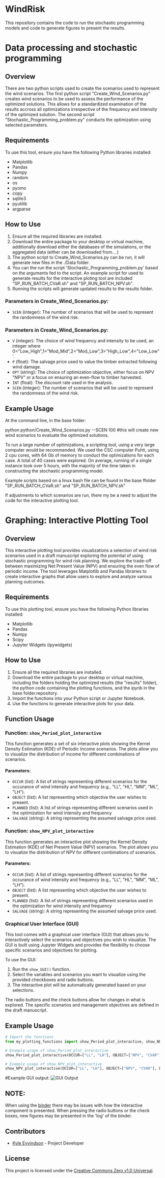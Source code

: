 # WindRisk
This repository contains the code to run the stochastic programming models and code to generate figures to present the results. 

# Data processing and stochastic programming

## Overview

There are two python scripts used to create the scenarios used to represent the wind scenarios. The first python script "Create_Wind_Scenarios.py" creates wind scenarios to be used to assess the performance of the optimized solutions. This allows for a standardized examination of the results accross all optimizations irrespective of the frequency and intensity of the optimized solution. The second script "Stochastic_Programming_problem.py" conducts the optimization using selected parameters. 

## Requirements

To use this tool, ensure you have the following Python libraries installed:

- Matplotlib
- Pandas
- Numpy
- random
- os
- pyomo
- copy
- sqlite3
- pyutilib
- argparse

## How to Use

1. Ensure all the required libraries are installed.
2. Download the entire package to your desktop or virtual machine, additionally download either the databases of the simulations, or the aggregated data (either can be downloaded from....)
3. The python script to Create_Wind_Scenarios.py can be run, it will generate new files in the ./Data folder.
4. You can the run the script 'Stochastic_Programming_problem.py' based on the arguments fed to the script. An example script for used to generate results for the interactive ploting tool are included "SP_RUN_BATCH_CVaR.sh" and "SP_RUN_BATCH_NPV.sh".
5. Running the scripts will generate updated results to the results folder.
  
### Parameters in Create_Wind_Scenarios.py:

- `SCEN` (integer): The number of scenarios that will be used to represent the randomness of the wind risk.

### Parameters in Create_Wind_Scenarios.py:

- `V` (integer): The choice of wind frequency and intensity to be used, an integer where 0="Low_High",1="Mod_Mid",2="Mod_Low",3="High_Low",4="Low_Low"'.
- `P` (float): The salvage price used to value the timber extracted following wind damage.
- `OPT` (string): The choice of optimization objective, either focus on NPV  "NPV" or a focus on ensuring an even-flow to timber harvested.
- `INT` (float): The discount rate used in the analysis.
- `SCEN` (integer): The number of scenarios that will be used to represent the randomness of the wind risk.

## Example Usage

At the command line, in the base folder:

python python/Create_Wind_Scenarios.py --SCEN 100 #this will create new wind scenarios to evaluate the optimized solutions.

To run a large number of optimizations, a scripting tool, using a very large computer would be recommended. We used the CSC computer Puhti, using 2 cpu cores, with 64 Gb of memory to conduct the optimizations for each case. A total of 40 cases were explored. On average, running of a single instance took over 5 hours, with the majority of the time taken in constructing the stochastic programming model.

Example scripts based on a linux bash file can be found in the base ffolder "SP_RUN_BATCH_CVaR.sh" and "SP_RUN_BATCH_NPV.sh"

If adjustments to which scenarios are run, there my be a need to adjust the code for the interactive plotting tool. 

# Graphing: Interactive Plotting Tool

## Overview

This interactive plotting tool provides visualizations a selection of wind risk scenarios used in a draft manuscript exploring the potential of using stochastic programming for wind risk planning. We explore the trade-off between maximizing Net Present Value (NPV) and ensuring the even flow of periodic income. The tool leverages Matplotlib and Pandas libraries to create interactive graphs that allow users to explore and analyze various planning outcomes.

## Requirements

To use this plotting tool, ensure you have the following Python libraries installed:

- Matplotlib
- Pandas
- Numpy
- Scipy
- Jupyter Widgets (ipywidgets)

## How to Use

1. Ensure all the required libraries are installed.
2. Download the entire package to your desktop or virtual machine, including the folders holding the optimized results (the "results" folder), the python code containing the plotting functions, and the ipynb in the base folder.repository.
3. Import the functions into your Python script or Jupyter Notebook.
4. Use the functions to generate interactive plots for your data.

## Function Usage

### Function: `show_Period_plot_interactive`

This function generates a set of six interactive plots showing the Kernel Density Estimation (KDE) of Periodic Income scenarios. The plots allow you to visualize the distribution of income for different combinations of scenarios.

#### Parameters:

- `OCCUR` (list): A list of strings representing different scenarios for the occurance of wind intensity and frequency (e.g., "LL", "HL", "MM", "ML", "LH").
- `OBJECT` (list): A list representing which objective the user wishes to present.
- `PLANNED` (list): A list of strings representing different scenarios used in the optimization for wind intensity and frequency
- `SALVAGE` (string): A string representing the assumed salvage price used.

### Function: `show_NPV_plot_interactive`

This function generates an interactive plot showing the Kernel Density Estimation (KDE) of Net Present Value (NPV) scenarios. The plot allows you to visualize the distribution of NPV for different combinations of scenarios.

#### Parameters:

- `OCCUR` (list): A list of strings representing different scenarios for the occurance of wind intensity and frequency (e.g., "LL", "HL", "MM", "ML", "LH").
- `OBJECT` (list): A list representing which objective the user wishes to present.
- `PLANNED` (list): A list of strings representing different scenarios used in the optimization for wind intensity and frequency
- `SALVAGE` (string): A string representing the assumed salvage price used.

### Graphical User Interface (GUI)

This tool comes with a graphical user interface (GUI) that allows you to interactively select the scenarios and objectives you wish to visualize. The GUI is built using Jupyter Widgets and provides the flexibility to choose specific scenarios and objectives for plotting.

To use the GUI:

1. Run the `show_GUI()` function.
2. Select the variables and scenarios you want to visualize using the provided checkboxes and radio buttons.
3. The interactive plot will be automatically generated based on your selections.

The radio buttons and the check buttons allow for changes in what is explored. The specific scenarios and management objectives are defined in the draft manuscript. 

## Example Usage

```python
# Import the functions
from my_plotting_functions import show_Period_plot_interactive, show_NPV_plot_interactive

# Example usage of show_Period_plot_interactive
show_Period_plot_interactive(OCCUR=["LL", "LH"], OBJECT=["NPV", "CVAR"], PLANNED=["LL", "LH"], SALVAGE="_5.0")

# Example usage of show_NPV_plot_interactive
show_NPV_plot_interactive(OCCUR=["LL", "LH"], OBJECT=["NPV", "CVAR"], PLANNED=["LL", "LH"], SALVAGE="_5.0")
```

#Example GUI output:
![GUI Output](output_plot.png)


## NOTE:
When using the [binder](https://mybinder.org/v2/gh/eyvindson/WindRiskGraphing/HEAD?labpath=INTERACT.ipynb) there may be issues with how the interactive  component is presented. When pressing the radio buttons or the check boxes, new figures may be presented in the 'log' of the binder. 

## Contributors

- [Kyle Eyvindson](https://github.com/eyvindson) - Project Developer

## License

This project is licensed under the [Creative Commons Zero v1.0 Universal](LICENSE).
